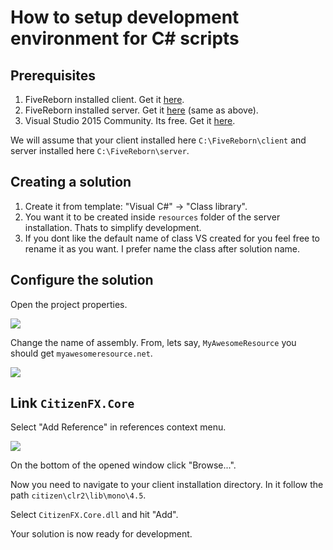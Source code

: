 # How to setup development environment for C# scripts

## Prerequisites

1. FiveReborn installed client. Get it [here](https://forum.fivem.net/t/fivereborn-release/89).
3. FiveReborn installed server. Get it [here](https://forum.fivem.net/t/fivereborn-release/89) (same as above).
2. Visual Studio 2015 Community. Its free. Get it [here](https://www.visualstudio.com/ru/downloads/).

We will assume that your client installed here `C:\FiveReborn\client` and server installed here `C:\FiveReborn\server`.

## Creating a solution

1. Create it from template: "Visual C#" -> "Class library".
2. You want it to be created inside `resources` folder of the server installation. Thats to simplify development.
3. If you dont like the default name of class VS created for you feel free to rename it as you want. I prefer name the class after solution name.

## Configure the solution

Open the project properties.

![](https://i.imgur.com/ik3qMz9.png)

Change the name of assembly. From, lets say, `MyAwesomeResource` you should get `myawesomeresource.net`.

![](https://i.imgur.com/cENp543.png)

## Link `CitizenFX.Core`

Select "Add Reference" in references context menu.

![](https://i.imgur.com/NM4fxsF.png)

On the bottom of the opened window click "Browse...".

Now you need to navigate to your client installation directory. In it follow the path `citizen\clr2\lib\mono\4.5`.

Select `CitizenFX.Core.dll` and hit "Add".

Your solution is now ready for development.
